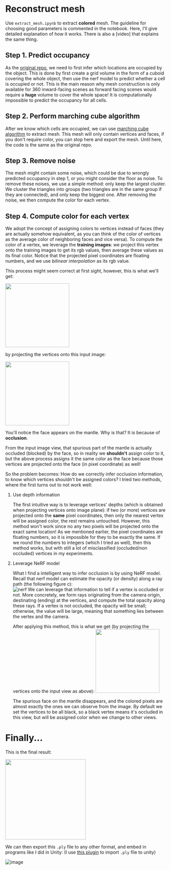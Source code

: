 # Reconstruct mesh

Use `extract_mesh.ipynb` to extract **colored** mesh. The guideline for choosing good parameters is commented in the notebook.
Here, I'll give detailed explanation of how it works. There is also a [video] that explains the same thing.

## Step 1. Predict occupancy

As the [original repo](https://github.com/bmild/nerf/blob/master/extract_mesh.ipynb), we need to first infer which locations are occupied by the object. This is done by first create a grid volume in the form of a cuboid covering the whole object, then use the nerf model to predict whether a cell is occupied or not. This is the main reason why mesh construction is only available for 360 inward-facing scenes as forward facing scenes would require a **huge** volume to cover the whole space! It is computationally impossible to predict the occupancy for all cells.

## Step 2. Perform marching cube algorithm

After we know which cells are occupied, we can use [marching cube algorithm](https://en.wikipedia.org/wiki/Marching_cubes) to extract mesh. This mesh will only contain vertices and faces, if you don't require color, you can stop here and export the mesh. Until here, the code is the same as the original repo.

## Step 3. Remove noise

The mesh might contain some noise, which could be due to wrongly predicted occupancy in step 1, or you might consider the floor as noise. To remove these noises, we use a simple method: only keep the largest cluster. We cluster the triangles into groups (two triangles are in the same group if they are connected), and only keep the biggest one. After removing the noise, we then compute the color for each vertex.

## Step 4. Compute color for each vertex

We adopt the concept of assigning colors to vertices instead of faces (they are actually somehow equivalent, as you can think of the color of vertices as the average color of neighboring faces and vice versa). To compute the color of a vertex, we leverage the **training images**: we project this vertex onto the training images to get its rgb values, then average these values as its final color. Notice that the projected pixel coordinates are floating numbers, and we use *bilinear interpolation* as its rgb value.

This process might seem correct at first sight, however, this is what we'll get:

<img src="https://user-images.githubusercontent.com/11364490/80859055-c0748200-8c98-11ea-9aee-f6cfbd0111f2.png" width=200>

by projecting the vertices onto this input image:

<img src="https://user-images.githubusercontent.com/11364490/80859105-06314a80-8c99-11ea-87e5-c4aeb3831486.png" width=200>

You'll notice the face appears on the mantle. Why is that? It is because of **occlusion**.

From the input image view, that spurious part of the mantle is actually occluded (blocked) by the face, so in reality we **shouldn't** assign color to it, but the above process assigns it the same color as the face because those vertices are projected onto the face (in pixel coordinate) as well!

So the problem becomes: How do we correctly infer occlusion information, to know which vertices shouldn't be assigned colors? I tried two methods, where the first turns out to not work well:

1.  Use depth information

    The first intuitive way is to leverage vertices' depths (which is obtained when projecting vertices onto image plane): if two (or more) vertices are projected onto the **same** pixel coordinates, then only the nearest vertex will be assigned color, the rest remains untouched. However, this method won't work since no any two pixels will be projected onto the exact same location! As we mentioned earlier, the pixel coordinates are floating numbers, so it is impossible for they to be exactly the same. If we round the numbers to integers (which I tried as well), then this method works, but with still a lot of misclassified (occluded/non occluded) vertices in my experiments.
    
2.  Leverage NeRF model

    What I find a intelligent way to infer occlusion is by using NeRF model. Recall that nerf model can estimate the opacity (or density) along a ray path (the following figure c):    
    ![nerf](https://github.com/bmild/nerf/blob/master/imgs/pipeline.jpg)
    We can leverage that information to tell if a vertex is occluded or not. More concretely, we form rays originating from the camera origin, destinating (ending) at the vertices, and compute the total opacity along these rays. If a vertex is not occluded, the opacity will be small; otherwise, the value will be large, meaning that something lies between the vertex and the camera.
    
    After applying this method, this is what we get (by projecting the vertices onto the input view as above):
    <img src="https://user-images.githubusercontent.com/11364490/80859510-945b0000-8c9c-11ea-888a-a01ad1c3433d.png" width=200>
    
    The spurious face on the mantle disappears, and the colored pixels are almost exactly the ones we can observe from the image. By default we set the vertices to be all black, so a black vertex means it's occluded in this view, but will be assigned color when we change to other views.


# Finally...

This is the final result:

<img src="https://user-images.githubusercontent.com/11364490/80813184-83f74680-8c04-11ea-8606-40580f753355.png" height="252">

We can then export this `.ply` file to any other format, and embed in programs like I did in Unity:
(I use [this plugin](https://github.com/keijiro/Pcx) to import `.ply` file to unity)

![image](https://user-images.githubusercontent.com/11364490/80859833-9e7dfe00-8c9e-11ea-9fa1-ec48237e3873.png)
